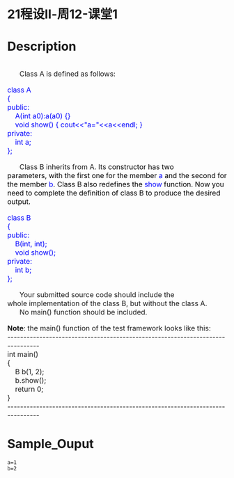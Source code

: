 # 21程设Ⅱ-周12-课堂1

# Description


<div>&nbsp;</div>
<div style="text-indent: 21pt"><font size="3">Class A is defined as follows: </font></div>
<div>&nbsp;</div>
<div><span style="color: #0000ff"><font size="3">class A<br />
{<br />
public:<br />
&nbsp;&nbsp;&nbsp; A(int a0):a(a0) {}<br />
&nbsp;&nbsp;&nbsp; void show() { cout&lt;&lt;&quot;a=&quot;&lt;&lt;a&lt;&lt;endl; }<br />
private:<br />
&nbsp;&nbsp;&nbsp; int a;<br />
};<br />
</font></span></div>
<div>&nbsp;</div>
<div style="text-indent: 21pt"><font size="3">Class B inherits from A.&nbsp;Its<font color="#000000"> constructor has two parameters,&nbsp;with&nbsp;the first one for&nbsp;the member <span style="color: #0000ff">a</span> and the second for the member <span style="color: #0000ff">b</span>. Class B also redefines the <span style="color: #0000ff">show</span> function. Now you need to complete the definition of class B to&nbsp;produce the desired output.</font></font></div>
<div>&nbsp;</div>
<div><span style="color: #0000ff"><font size="3">class B<br />
{<br />
public:<br />
&nbsp;&nbsp;&nbsp; B(int, int);<br />
&nbsp;&nbsp;&nbsp; void show();<br />
private:<br />
&nbsp;&nbsp;&nbsp; int b;<br />
};</font></span></div>
<div>&nbsp;</div>
<div style="text-indent: 21pt"><font size="3">Your submitted&nbsp;source code should&nbsp;include the whole&nbsp;implementation of&nbsp;the class B, but without&nbsp;the class A.</font></div>
<div style="text-indent: 21pt"><font size="3">No main() function should be included.</font></div>
<div>&nbsp;</div>
<div><strong><font size="3">Note</font></strong><font size="3">: the main() function of the test framework&nbsp;looks like this: </font></div>
<div><font size="3">------------------------------------------------------------------------------</font></div>
<div><font size="3">int main()<br />
{<br />
&nbsp;&nbsp;&nbsp; B b(1, 2);<br />
&nbsp;&nbsp;&nbsp; b.show();<br />
&nbsp;&nbsp;&nbsp; return 0;<br />
}</font></div>
<div><font size="3">------------------------------------------------------------------------------</font></div>


# Sample_Ouput

```
a=1
b=2
```

